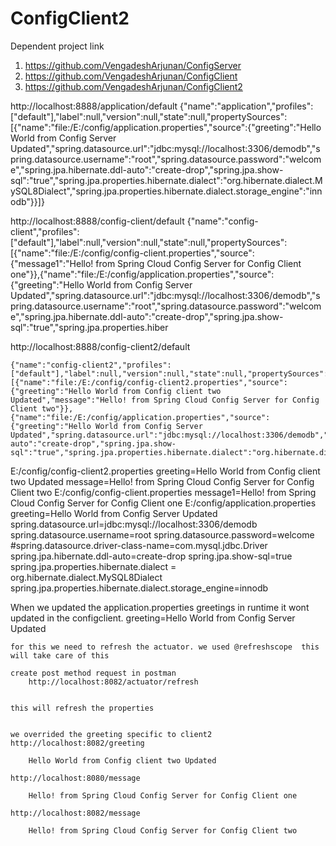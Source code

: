# ConfigClient2

Dependent project link

1. https://github.com/VengadeshArjunan/ConfigServer
2. https://github.com/VengadeshArjunan/ConfigClient
3. https://github.com/VengadeshArjunan/ConfigClient2

http://localhost:8888/application/default
	{"name":"application","profiles":["default"],"label":null,"version":null,"state":null,"propertySources":[{"name":"file:/E:/config/application.properties","source":{"greeting":"Hello World from Config Server Updated","spring.datasource.url":"jdbc:mysql://localhost:3306/demodb","spring.datasource.username":"root","spring.datasource.password":"welcome","spring.jpa.hibernate.ddl-auto":"create-drop","spring.jpa.show-sql":"true","spring.jpa.properties.hibernate.dialect":"org.hibernate.dialect.MySQL8Dialect","spring.jpa.properties.hibernate.dialect.storage_engine":"innodb"}}]}
	
http://localhost:8888/config-client/default
	{"name":"config-client","profiles":["default"],"label":null,"version":null,"state":null,"propertySources":[{"name":"file:/E:/config/config-client.properties","source":{"message1":"Hello! from Spring Cloud Config Server for Config Client one"}},{"name":"file:/E:/config/application.properties","source":{"greeting":"Hello World from Config Server Updated","spring.datasource.url":"jdbc:mysql://localhost:3306/demodb","spring.datasource.username":"root","spring.datasource.password":"welcome","spring.jpa.hibernate.ddl-auto":"create-drop","spring.jpa.show-sql":"true","spring.jpa.properties.hiber
	
http://localhost:8888/config-client2/default
	
	{"name":"config-client2","profiles":["default"],"label":null,"version":null,"state":null,"propertySources":[{"name":"file:/E:/config/config-client2.properties","source":{"greeting":"Hello World from Config client two Updated","message":"Hello! from Spring Cloud Config Server for Config Client two"}},{"name":"file:/E:/config/application.properties","source":{"greeting":"Hello World from Config Server Updated","spring.datasource.url":"jdbc:mysql://localhost:3306/demodb","spring.datasource.username":"root","spring.datasource.password":"welcome","spring.jpa.hibernate.ddl-auto":"create-drop","spring.jpa.show-sql":"true","spring.jpa.properties.hibernate.dialect":"org.hibernate.dialect.MySQL8Dialect","spring.jpa.properties.hibernate.dialect.storage_engine":"innodb"}}]}

	
E:/config/config-client2.properties
	greeting=Hello World from Config client two Updated
	message=Hello! from Spring Cloud Config Server for Config Client two
E:/config/config-client.properties
	message1=Hello! from Spring Cloud Config Server for Config Client one
E:/config/application.properties
	greeting=Hello World from Config Server Updated
	spring.datasource.url=jdbc:mysql://localhost:3306/demodb
	spring.datasource.username=root
	spring.datasource.password=welcome
	#spring.datasource.driver-class-name=com.mysql.jdbc.Driver
	spring.jpa.hibernate.ddl-auto=create-drop
	spring.jpa.show-sql=true
	spring.jpa.properties.hibernate.dialect = org.hibernate.dialect.MySQL8Dialect
	spring.jpa.properties.hibernate.dialect.storage_engine=innodb
	
	
	
When we updated the application.properties greetings in runtime it wont updated in the  configclient.
	greeting=Hello World from Config Server Updated
	
	for this we need to refresh the actuator. we used @refreshscope  this will take care of this
	
	create post method request in postman
		http://localhost:8082/actuator/refresh
		
	
	this will refresh the properties
	
	
	we overrided the greeting specific to client2	
	http://localhost:8082/greeting
	
		Hello World from Config client two Updated
	
	http://localhost:8080/message
		
		Hello! from Spring Cloud Config Server for Config Client one
		
	http://localhost:8082/message
		
		Hello! from Spring Cloud Config Server for Config Client two
